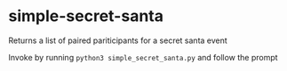 # simple-secret-santa

Returns a list of paired pariticipants for a secret santa event

Invoke by running
`python3 simple_secret_santa.py`
and follow the prompt
